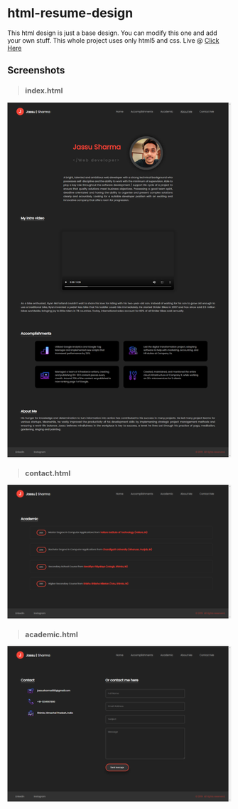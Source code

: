 # html-resume-design
This html design is just a base design. You can modify this one and add your own stuff.
This whole project uses only html5 and css.
Live @ [Click Here](https://jassusharma660.github.io/html-resume-design/index.html)   

## Screenshots   
>### index.html   
![screenshot](https://raw.githubusercontent.com/jassusharma660/html-resume-design/master/guide/Home.png)   

>### contact.html   
![screenshot](https://raw.githubusercontent.com/jassusharma660/html-resume-design/master/guide/Academic.png)   

>### academic.html     
![screenshot](https://raw.githubusercontent.com/jassusharma660/html-resume-design/master/guide/contact.png)   
